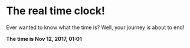 # The real time clock!

Ever wanted to know what the time is? Well, your journey is about to end!

**The time is Nov 12, 2017, 01:01**